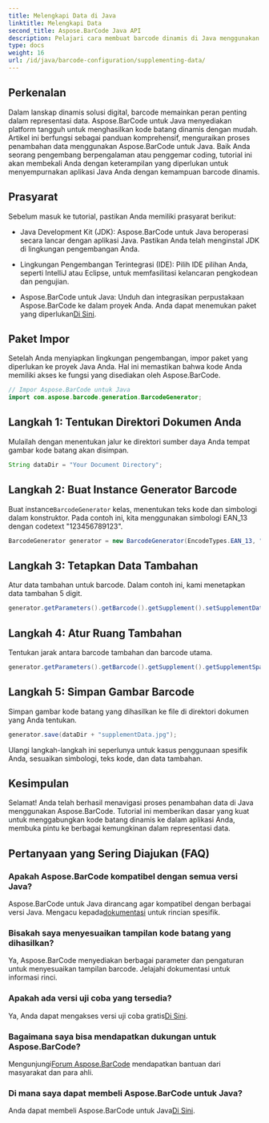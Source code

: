```yaml
---
title: Melengkapi Data di Java
linktitle: Melengkapi Data
second_title: Aspose.BarCode Java API
description: Pelajari cara membuat barcode dinamis di Java menggunakan Aspose.BarCode. Panduan langkah demi langkah untuk melengkapi data dengan simbologi EAN_13.
type: docs
weight: 16
url: /id/java/barcode-configuration/supplementing-data/
---
```


## Perkenalan

Dalam lanskap dinamis solusi digital, barcode memainkan peran penting dalam representasi data. Aspose.BarCode untuk Java menyediakan platform tangguh untuk menghasilkan kode batang dinamis dengan mudah. Artikel ini berfungsi sebagai panduan komprehensif, menguraikan proses penambahan data menggunakan Aspose.BarCode untuk Java. Baik Anda seorang pengembang berpengalaman atau penggemar coding, tutorial ini akan membekali Anda dengan keterampilan yang diperlukan untuk menyempurnakan aplikasi Java Anda dengan kemampuan barcode dinamis.

## Prasyarat

Sebelum masuk ke tutorial, pastikan Anda memiliki prasyarat berikut:

- Java Development Kit (JDK): Aspose.BarCode untuk Java beroperasi secara lancar dengan aplikasi Java. Pastikan Anda telah menginstal JDK di lingkungan pengembangan Anda.

- Lingkungan Pengembangan Terintegrasi (IDE): Pilih IDE pilihan Anda, seperti IntelliJ atau Eclipse, untuk memfasilitasi kelancaran pengkodean dan pengujian.

- Aspose.BarCode untuk Java: Unduh dan integrasikan perpustakaan Aspose.BarCode ke dalam proyek Anda. Anda dapat menemukan paket yang diperlukan[Di Sini](https://releases.aspose.com/barcode/java/).

## Paket Impor

Setelah Anda menyiapkan lingkungan pengembangan, impor paket yang diperlukan ke proyek Java Anda. Hal ini memastikan bahwa kode Anda memiliki akses ke fungsi yang disediakan oleh Aspose.BarCode.

```java
// Impor Aspose.BarCode untuk Java
import com.aspose.barcode.generation.BarcodeGenerator;
```

## Langkah 1: Tentukan Direktori Dokumen Anda

Mulailah dengan menentukan jalur ke direktori sumber daya Anda tempat gambar kode batang akan disimpan.

```java
String dataDir = "Your Document Directory";
```

## Langkah 2: Buat Instance Generator Barcode

 Buat instance`BarcodeGenerator` kelas, menentukan teks kode dan simbologi dalam konstruktor. Pada contoh ini, kita menggunakan simbologi EAN_13 dengan codetext "123456789123".

```java
BarcodeGenerator generator = new BarcodeGenerator(EncodeTypes.EAN_13, "123456789123");
```

## Langkah 3: Tetapkan Data Tambahan

Atur data tambahan untuk barcode. Dalam contoh ini, kami menetapkan data tambahan 5 digit.

```java
generator.getParameters().getBarcode().getSupplement().setSupplementData("12345");
```

## Langkah 4: Atur Ruang Tambahan

Tentukan jarak antara barcode tambahan dan barcode utama.

```java
generator.getParameters().getBarcode().getSupplement().getSupplementSpace().setPoint(2.0f);
```

## Langkah 5: Simpan Gambar Barcode

Simpan gambar kode batang yang dihasilkan ke file di direktori dokumen yang Anda tentukan.

```java
generator.save(dataDir + "supplementData.jpg");
```

Ulangi langkah-langkah ini seperlunya untuk kasus penggunaan spesifik Anda, sesuaikan simbologi, teks kode, dan data tambahan.

## Kesimpulan

Selamat! Anda telah berhasil menavigasi proses penambahan data di Java menggunakan Aspose.BarCode. Tutorial ini memberikan dasar yang kuat untuk menggabungkan kode batang dinamis ke dalam aplikasi Anda, membuka pintu ke berbagai kemungkinan dalam representasi data.

## Pertanyaan yang Sering Diajukan (FAQ)

### Apakah Aspose.BarCode kompatibel dengan semua versi Java?
 Aspose.BarCode untuk Java dirancang agar kompatibel dengan berbagai versi Java. Mengacu kepada[dokumentasi](https://reference.aspose.com/barcode/java/) untuk rincian spesifik.

### Bisakah saya menyesuaikan tampilan kode batang yang dihasilkan?
Ya, Aspose.BarCode menyediakan berbagai parameter dan pengaturan untuk menyesuaikan tampilan barcode. Jelajahi dokumentasi untuk informasi rinci.

### Apakah ada versi uji coba yang tersedia?
Ya, Anda dapat mengakses versi uji coba gratis[Di Sini](https://releases.aspose.com/).

### Bagaimana saya bisa mendapatkan dukungan untuk Aspose.BarCode?
 Mengunjungi[Forum Aspose.BarCode](https://forum.aspose.com/c/barcode/13) mendapatkan bantuan dari masyarakat dan para ahli.

### Di mana saya dapat membeli Aspose.BarCode untuk Java?
 Anda dapat membeli Aspose.BarCode untuk Java[Di Sini](https://purchase.aspose.com/buy).



